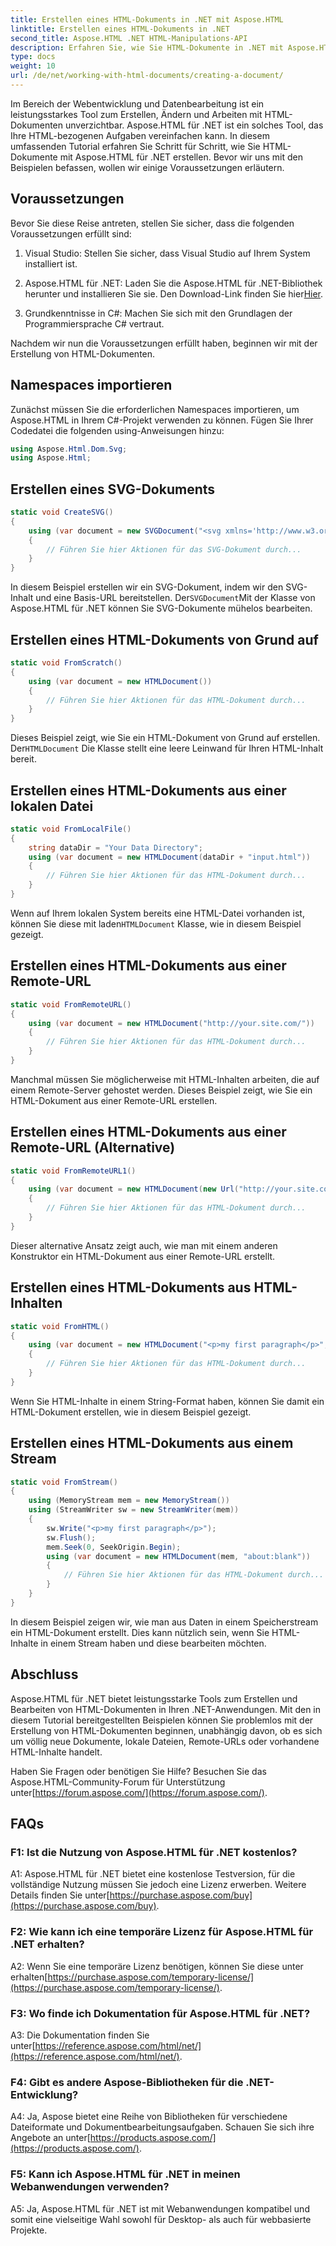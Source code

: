 ```yaml
---
title: Erstellen eines HTML-Dokuments in .NET mit Aspose.HTML
linktitle: Erstellen eines HTML-Dokuments in .NET
second_title: Aspose.HTML .NET HTML-Manipulations-API
description: Erfahren Sie, wie Sie HTML-Dokumente in .NET mit Aspose.HTML erstellen, von Grund auf oder über URLs. Ein umfassendes Tutorial für Webentwickler.
type: docs
weight: 10
url: /de/net/working-with-html-documents/creating-a-document/
---
```


Im Bereich der Webentwicklung und Datenbearbeitung ist ein leistungsstarkes Tool zum Erstellen, Ändern und Arbeiten mit HTML-Dokumenten unverzichtbar. Aspose.HTML für .NET ist ein solches Tool, das Ihre HTML-bezogenen Aufgaben vereinfachen kann. In diesem umfassenden Tutorial erfahren Sie Schritt für Schritt, wie Sie HTML-Dokumente mit Aspose.HTML für .NET erstellen. Bevor wir uns mit den Beispielen befassen, wollen wir einige Voraussetzungen erläutern.

## Voraussetzungen

Bevor Sie diese Reise antreten, stellen Sie sicher, dass die folgenden Voraussetzungen erfüllt sind:

1. Visual Studio: Stellen Sie sicher, dass Visual Studio auf Ihrem System installiert ist.

2.  Aspose.HTML für .NET: Laden Sie die Aspose.HTML für .NET-Bibliothek herunter und installieren Sie sie. Den Download-Link finden Sie hier[Hier](https://releases.aspose.com/html/net/).

3. Grundkenntnisse in C#: Machen Sie sich mit den Grundlagen der Programmiersprache C# vertraut.

Nachdem wir nun die Voraussetzungen erfüllt haben, beginnen wir mit der Erstellung von HTML-Dokumenten.

## Namespaces importieren

Zunächst müssen Sie die erforderlichen Namespaces importieren, um Aspose.HTML in Ihrem C#-Projekt verwenden zu können. Fügen Sie Ihrer Codedatei die folgenden using-Anweisungen hinzu:

```csharp
using Aspose.Html.Dom.Svg;
using Aspose.Html;
```

## Erstellen eines SVG-Dokuments

```csharp
static void CreateSVG()
{
    using (var document = new SVGDocument("<svg xmlns='http://www.w3.org/2000/svg'><circle cx='50' cy='50' r='40'/></svg>", "about:blank"))
    {
        // Führen Sie hier Aktionen für das SVG-Dokument durch...
    }
}
```

 In diesem Beispiel erstellen wir ein SVG-Dokument, indem wir den SVG-Inhalt und eine Basis-URL bereitstellen. Der`SVGDocument`Mit der Klasse von Aspose.HTML für .NET können Sie SVG-Dokumente mühelos bearbeiten.

## Erstellen eines HTML-Dokuments von Grund auf

```csharp
static void FromScratch()
{
    using (var document = new HTMLDocument())
    {
        // Führen Sie hier Aktionen für das HTML-Dokument durch...
    }
}
```

 Dieses Beispiel zeigt, wie Sie ein HTML-Dokument von Grund auf erstellen. Der`HTMLDocument` Die Klasse stellt eine leere Leinwand für Ihren HTML-Inhalt bereit.

## Erstellen eines HTML-Dokuments aus einer lokalen Datei

```csharp
static void FromLocalFile()
{
    string dataDir = "Your Data Directory";
    using (var document = new HTMLDocument(dataDir + "input.html"))
    {
        // Führen Sie hier Aktionen für das HTML-Dokument durch...
    }
}
```

 Wenn auf Ihrem lokalen System bereits eine HTML-Datei vorhanden ist, können Sie diese mit laden`HTMLDocument` Klasse, wie in diesem Beispiel gezeigt.

## Erstellen eines HTML-Dokuments aus einer Remote-URL

```csharp
static void FromRemoteURL()
{
    using (var document = new HTMLDocument("http://your.site.com/"))
    {
        // Führen Sie hier Aktionen für das HTML-Dokument durch...
    }
}
```

Manchmal müssen Sie möglicherweise mit HTML-Inhalten arbeiten, die auf einem Remote-Server gehostet werden. Dieses Beispiel zeigt, wie Sie ein HTML-Dokument aus einer Remote-URL erstellen.

## Erstellen eines HTML-Dokuments aus einer Remote-URL (Alternative)

```csharp
static void FromRemoteURL1()
{
    using (var document = new HTMLDocument(new Url("http://your.site.com/")))
    {
        // Führen Sie hier Aktionen für das HTML-Dokument durch...
    }
}
```

Dieser alternative Ansatz zeigt auch, wie man mit einem anderen Konstruktor ein HTML-Dokument aus einer Remote-URL erstellt.

## Erstellen eines HTML-Dokuments aus HTML-Inhalten

```csharp
static void FromHTML()
{
    using (var document = new HTMLDocument("<p>my first paragraph</p>", "."))
    {
        // Führen Sie hier Aktionen für das HTML-Dokument durch...
    }
}
```

Wenn Sie HTML-Inhalte in einem String-Format haben, können Sie damit ein HTML-Dokument erstellen, wie in diesem Beispiel gezeigt.

## Erstellen eines HTML-Dokuments aus einem Stream

```csharp
static void FromStream()
{
    using (MemoryStream mem = new MemoryStream())
    using (StreamWriter sw = new StreamWriter(mem))
    {
        sw.Write("<p>my first paragraph</p>");
        sw.Flush();
        mem.Seek(0, SeekOrigin.Begin);
        using (var document = new HTMLDocument(mem, "about:blank"))
        {
            // Führen Sie hier Aktionen für das HTML-Dokument durch...
        }
    }
}
```

In diesem Beispiel zeigen wir, wie man aus Daten in einem Speicherstream ein HTML-Dokument erstellt. Dies kann nützlich sein, wenn Sie HTML-Inhalte in einem Stream haben und diese bearbeiten möchten.

## Abschluss

Aspose.HTML für .NET bietet leistungsstarke Tools zum Erstellen und Bearbeiten von HTML-Dokumenten in Ihren .NET-Anwendungen. Mit den in diesem Tutorial bereitgestellten Beispielen können Sie problemlos mit der Erstellung von HTML-Dokumenten beginnen, unabhängig davon, ob es sich um völlig neue Dokumente, lokale Dateien, Remote-URLs oder vorhandene HTML-Inhalte handelt.

 Haben Sie Fragen oder benötigen Sie Hilfe? Besuchen Sie das Aspose.HTML-Community-Forum für Unterstützung unter[https://forum.aspose.com/](https://forum.aspose.com/).

## FAQs

### F1: Ist die Nutzung von Aspose.HTML für .NET kostenlos?
 A1: Aspose.HTML für .NET bietet eine kostenlose Testversion, für die vollständige Nutzung müssen Sie jedoch eine Lizenz erwerben. Weitere Details finden Sie unter[https://purchase.aspose.com/buy](https://purchase.aspose.com/buy).

### F2: Wie kann ich eine temporäre Lizenz für Aspose.HTML für .NET erhalten?
 A2: Wenn Sie eine temporäre Lizenz benötigen, können Sie diese unter erhalten[https://purchase.aspose.com/temporary-license/](https://purchase.aspose.com/temporary-license/).

### F3: Wo finde ich Dokumentation für Aspose.HTML für .NET?
 A3: Die Dokumentation finden Sie unter[https://reference.aspose.com/html/net/](https://reference.aspose.com/html/net/).

### F4: Gibt es andere Aspose-Bibliotheken für die .NET-Entwicklung?
 A4: Ja, Aspose bietet eine Reihe von Bibliotheken für verschiedene Dateiformate und Dokumentbearbeitungsaufgaben. Schauen Sie sich ihre Angebote an unter[https://products.aspose.com/](https://products.aspose.com/).

### F5: Kann ich Aspose.HTML für .NET in meinen Webanwendungen verwenden?
A5: Ja, Aspose.HTML für .NET ist mit Webanwendungen kompatibel und somit eine vielseitige Wahl sowohl für Desktop- als auch für webbasierte Projekte.

